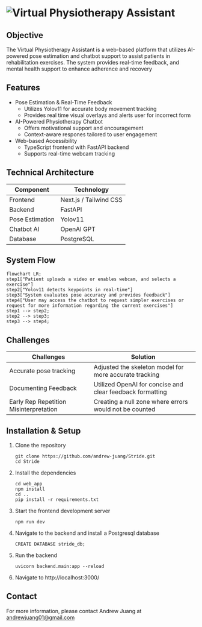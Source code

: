 # ![Virtual Physiotherapy Assistant](https://i.imgur.com/k8NPtEZ.gif)

## Objective
The Virtual Physiotherapy Assistant is a web-based platform that utilizes AI-powered pose estimation and chatbot support to assist patients in rehabilitation exercises. The system provides real-time feedback, and mental health support to enhance adherence and recovery

## Features
- Pose Estimation & Real-Time Feedback
  - Utilizes Yolov11 for accurate body movement tracking
  - Provides real time visual overlays and alerts user for incorrect form
- AI-Powered Physiotherapy Chatbot
  - Offers motivational support and encouragement
  - Context-aware respones tailored to user engagement
- Web-based Accessibility
  - TypeScript frontend with FastAPI backend
  - Supports real-time webcam tracking

## Technical Architecture
| Component       | Technology              |
|-----------------|-------------------------|
| Frontend        | Next.js / Tailwind CSS  |
| Backend         | FastAPI                 |
| Pose Estimation | Yolov11                 |
| Chatbot AI      | OpenAI GPT              |
| Database        | PostgreSQL              |


## System Flow
``` mermaid
flowchart LR;
step1["Patient uploads a video or enables webcam, and selects a exercise"]
step2["Yolov11 detects keypoints in real-time"]
step3["System evaluates pose accuracy and provides feedback"]
step4["User may access the chatbot to request simpler exercises or request for more information regarding the current exercises"]
step1 --> step2;
step2 --> step3;
step3 --> step4;
```

## Challenges
| Challenges             | Solution                                               |
|------------------------|--------------------------------------------------------|
| Accurate pose tracking | Adjusted the skeleton model for more accurate tracking |
| Documenting Feedback   | Utilized OpenAI for concise and clear feedback formatting                                                       |
| Early Rep Repetition Misinterpretation                       | Creating a null zone where errors would not be counted                                                    |


## Installation & Setup
1. Clone the repository
   ```
   git clone https://github.com/andrew-juang/Stride.git
   cd Stride
   ```
2. Install the dependencies
   ```
   cd web_app
   npm install
   cd ..
   pip install -r requirements.txt
   ```
3. Start the frontend development server
   ```
   npm run dev
   ```
4. Navigate to the backend and install a Postgresql database
   ```
   CREATE DATABASE stride_db;
   ```
5. Run the backend
   ```
   uvicorn backend.main:app --reload
   ```
6. Navigate to http://localhost:3000/


## Contact
For more information, please contact Andrew Juang at andrewjuang01@gmail.com
